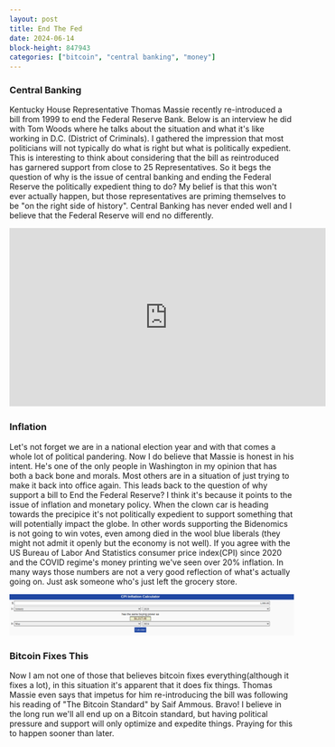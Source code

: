 ```yaml
---
layout: post
title: End The Fed
date: 2024-06-14
block-height: 847943
categories: ["bitcoin", "central banking", "money"]
---
```


### Central Banking

Kentucky House Representative Thomas Massie recently re-introduced a bill from 1999 to end the Federal Reserve Bank. Below is an interview he did with Tom Woods where he talks about the situation and what it's like working in D.C. (District of Criminals). I gathered the impression that most politicians will not typically do what is right but what is politically expedient. This is interesting to think about considering that the bill as reintroduced has garnered support from close to 25 Representatives. So it begs the question of why is the issue of central banking and ending the Federal Reserve the politically expedient thing to do? My belief is that this won't ever actually happen, but those representatives are priming themselves to be "on the right side of history". Central Banking has never ended well and I believe that the Federal Reserve will end no differently.

<iframe width="560" height="315" src="https://www.youtube.com/embed/qo7PEf5rX60?si=H7M35MZ5hahf0JPh" title="YouTube video player" frameborder="0" allow="accelerometer; autoplay; clipboard-write; encrypted-media; gyroscope; picture-in-picture; web-share" referrerpolicy="strict-origin-when-cross-origin" allowfullscreen></iframe>

### Inflation

Let's not forget we are in a national election year and with that comes a whole lot of political pandering. Now I do believe that Massie is honest in his intent. He's one of the only people in Washington in my opinion that has both a back bone and morals. Most others are in a situation of just trying to make it back into office again. This leads back to the question of why support a bill to End the Federal Reserve? I think it's because it points to the issue of inflation and monetary policy. When the clown car is heading towards the precipice it's not politically expedient to support something that will potentially impact the globe. In other words supporting the Bidenomics is not going to win votes, even among died in the wool blue liberals (they might not admit it openly but the economy is not well). If you agree with the US Bureau of Labor And Statistics consumer price index(CPI) since 2020 and the COVID regime's money printing we've seen over 20% inflation. In many ways those numbers are not a very good reflection of what's actually going on. Just ask someone who's just left the grocery store.

![alt text](../../assets/images/cpi-2020-2024.png)

### Bitcoin Fixes This

Now I am not one of those that believes bitcoin fixes everything(although it fixes a lot), in this situation it's apparent that it does fix things. Thomas Massie even says that impetus for him re-introducing the bill was following his reading of "The Bitcoin Standard" by Saif Ammous. Bravo! I believe in the long run we'll all end up on a Bitcoin standard, but having political pressure and support will only optimize and expedite things. Praying for this to happen sooner than later.
